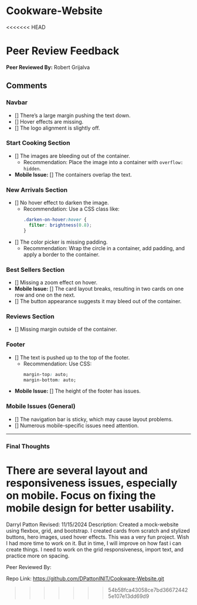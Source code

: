 # Cookware-Website

<<<<<<< HEAD
# Peer Review Feedback

**Peer Reviewed By:** Robert Grijalva

## Comments

### Navbar

- [] There’s a large margin pushing the text down.
- [] Hover effects are missing.
- [] The logo alignment is slightly off.

### Start Cooking Section

- [] The images are bleeding out of the container.
  - Recommendation: Place the image into a container with `overflow: hidden`.
- **Mobile Issue:** [] The containers overlap the text.

### New Arrivals Section

- [] No hover effect to darken the image.
  - Recommendation: Use a CSS class like:
    ```css
    .darken-on-hover:hover {
      filter: brightness(0.8);
    }
    ```
- [] The color picker is missing padding.
  - Recommendation: Wrap the circle in a container, add padding, and apply a border to the container.

### Best Sellers Section

- [] Missing a zoom effect on hover.
- **Mobile Issue:** [] The card layout breaks, resulting in two cards on one row and one on the next.
- [] The button appearance suggests it may bleed out of the container.

### Reviews Section

- [] Missing margin outside of the container.

### Footer

- [] The text is pushed up to the top of the footer.
  - Recommendation: Use CSS:
    ```css
    margin-top: auto;
    margin-bottom: auto;
    ```
- **Mobile Issue:** [] The height of the footer has issues.

### Mobile Issues (General)

- [] The navigation bar is sticky, which may cause layout problems.
- [] Numerous mobile-specific issues need attention.

---

### Final Thoughts

There are several layout and responsiveness issues, especially on mobile. Focus on fixing the mobile design for better usability.
=======
Darryl Patton
Revised: 11/15/2024
Description:
Created a mock-website using flexbox, grid, and bootstrap. I created cards from scratch and stylized buttons, hero images, used hover effects. This was a very fun project. Wish I had more time to work on it. But in time, I will improve on how fast i can create things.
I need to work on the grid responsiveness, import text, and practice more on spacing.

Peer Reviewed By:


Repo Link:
https://github.com/DPattonINIT/Cookware-Website.git
>>>>>>> 54b58fca43058ce7bd366724425e107e13dd69d9
